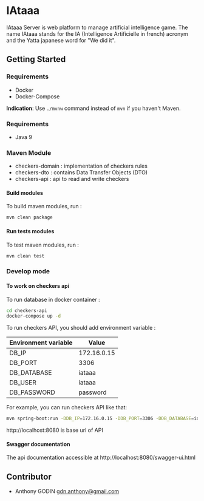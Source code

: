 # IAtaaa

IAtaaa Server is web platform to manage artificial intelligence game. The name IAtaaa stands for the IA (Intelligence Artificielle in french) acronym and the Yatta japanese word for "We did it".

## Getting Started
### Requirements
* Docker
* Docker-Compose

**Indication**: Use `./mvnw` command instead of `mvn` if you haven't Maven.

### Requirements
* Java 9

### Maven Module
* checkers-domain : implementation of checkers rules
* checkers-dto : contains Data Transfer Objects (DTO)
* checkers-api : api to read and write checkers

#### Build modules
To build maven modules, run :
```sh
mvn clean package
```

#### Run tests modules
To test maven modules, run :
```sh
mvn clean test
```

### Develop mode
#### To work on checkers api
To run database in docker container :
```sh
cd checkers-api
docker-compose up -d
```
To run checkers API, you should add environment variable :

Environment variable | Value
------ | ------ 
DB_IP | 172.16.0.15 |
DB_PORT | 3306 |
DB_DATABASE | iataaa |
DB_USER | iataaa |
DB_PASSWORD | password |

For example, you can run checkers API like that:
```sh
mvn spring-boot:run -DDB_IP=172.16.0.15 -DDB_PORT=3306 -DDB_DATABASE=iataaa -DDB_USER=iataaa -DDB_PASSWORD=password
```
http://localhost:8080 is base url of API

#### Swagger documentation
The api documentation accessible at http://localhost:8080/swagger-ui.html


## Contributor
* Anthony GODIN <gdn.anthony@gmail.com>
